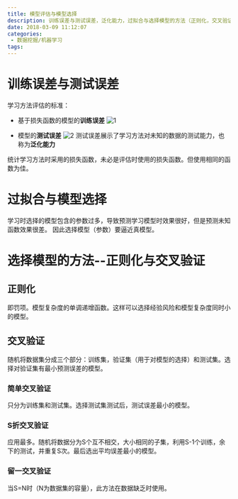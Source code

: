 ```yaml
---
title: 模型评估与模型选择
description: 训练误差与测试误差，泛化能力，过拟合与选择模型的方法（正则化，交叉验证）。
date: 2018-03-09 11:12:07
categories:
 - 数据挖掘/机器学习
tags:
---
```


# 训练误差与测试误差

学习方法评估的标准：

* 基于损失函数的模型的**训练误差**
![1](1.jpg)

* 模型的**测试误差**
![2](2.jpg)
测试误差展示了学习方法对未知的数据的测试能力，也称为**泛化能力**

统计学习方法时采用的损失函数，未必是评估时使用的损失函数。但使用相同的函数为佳。

# 过拟合与模型选择
学习时选择的模型包含的参数过多，导致预测学习模型时效果很好，但是预测未知函数效果很差。
因此选择模型（参数）要逼近真模型。

# 选择模型的方法--正则化与交叉验证

## 正则化
即罚项。模型复杂度的单调递增函数。这样可以选择经验风险和模型复杂度同时小的模型。

## 交叉验证
随机将数据集分成三个部分：训练集，验证集（用于对模型的选择）和测试集。选择对验证集有最小预测误差的模型。

### 简单交叉验证
只分为训练集和测试集。选择测试集测试后，测试误差最小的模型。

### S折交叉验证
应用最多。随机将数据分为S个互不相交，大小相同的子集，利用S-1个训练，余下的测试，并重复S次。最后选出平均误差最小的模型。

### 留一交叉验证
当S=N时（N为数据集的容量），此方法在数据缺乏时使用。

